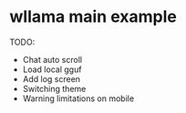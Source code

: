 # wllama main example

TODO:
- Chat auto scroll
- Load local gguf
- Add log screen
- Switching theme
- Warning limitations on mobile
